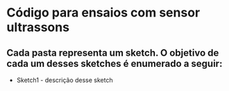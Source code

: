 # Código para ensaios com sensor ultrassons
## Cada pasta representa um sketch. O objetivo de cada um desses sketches é enumerado a seguir:
- Sketch1 - descrição desse sketch
